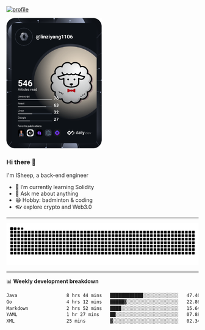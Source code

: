 [![profile](https://user-images.githubusercontent.com/54968314/208005045-e4b42f3b-833d-4242-bfcc-e764865553a2.svg)](https://www.calligrapher.ai/)

<a href="https://app.daily.dev/linziyang1106"><img src="/devcard.png" width="250" alt="ISheep's Dev Card"/></a>

### Hi there 🐏

I'm ISheep, a back-end engineer

- 🔭 I’m currently learning Solidity
- 💬 Ask me about anything
- 😄 Hobby: badminton & coding
- 👓 explore crypto and Web3.0

-------

![](https://raw.githubusercontent.com/ISheepp/ISheepp/output/github-contribution-grid-snake.svg)

-------

📊 **Weekly development breakdown**
<!--START_SECTION:waka-->

```txt
Java                  8 hrs 44 mins   ████████████░░░░░░░░░░░░░   47.46 %
Go                    4 hrs 12 mins   █████▓░░░░░░░░░░░░░░░░░░░   22.86 %
Markdown              2 hrs 52 mins   ████░░░░░░░░░░░░░░░░░░░░░   15.64 %
YAML                  1 hr 27 mins    ██░░░░░░░░░░░░░░░░░░░░░░░   07.88 %
XML                   25 mins         ▓░░░░░░░░░░░░░░░░░░░░░░░░   02.34 %
```

<!--END_SECTION:waka-->

